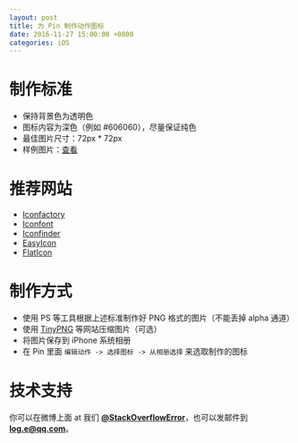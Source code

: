 ```yaml
---
layout: post
title: 为 Pin 制作动作图标
date: 2016-11-27 15:00:00 +0800
categories: iOS
---
```


# 制作标准

- 保持背景色为透明色
- 图标内容为深色（例如 #606060），尽量保证纯色
- 最佳图片尺寸：72px * 72px
- 样例图片：[查看](https://raw.githubusercontent.com/cyanzhong/cyanzhong.github.io/master/assets/images/pin-icon-battery.png)

# 推荐网站

- [Iconfactory](http://iconfactory.com/freeware)
- [Iconfont](http://www.iconfont.cn/plus)
- [Iconfinder](https://www.iconfinder.com/)
- [EasyIcon](http://www.easyicon.net/)
- [FlatIcon](http://www.flaticon.com/)

# 制作方式

- 使用 PS 等工具根据上述标准制作好 PNG 格式的图片（不能丢掉 alpha 通道）
- 使用 [TinyPNG](https://tinypng.com/) 等网站压缩图片（可选）
- 将图片保存到 iPhone 系统相册
- 在 Pin 里面 `编辑动作 -> 选择图标 -> 从相册选择` 来选取制作的图标

# 技术支持 

你可以在微博上面 at 我们 **[@StackOverflowError](http://weibo.com/0x00eeee)**，也可以发邮件到 **[log.e@qq.com](mailto:log.e@qq.com)**。
